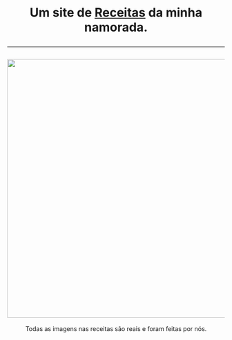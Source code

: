 
<h1 align="center">
Um site de <a href="https://gustav0luiz.github.io/Recipes/">Receitas</a> da minha namorada.<hr/>
</h1>

<div align="center">
<img src="https://github.com/Gustav0Luiz/Recipes/assets/116320919/fb7e6489-35ed-4f6f-bc1d-a1dedb432055" width="600px" />
</div>

<div align="center">
  <br/>
  Todas as imagens nas receitas são reais e foram feitas por nós.
<div/>

